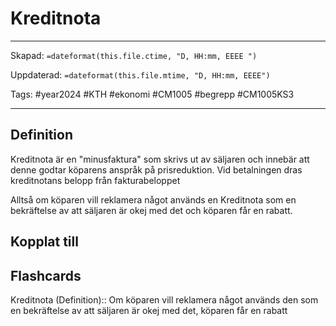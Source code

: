 # Kreditnota

---

Skapad: `=dateformat(this.file.ctime, "D, HH:mm, EEEE ")`

Uppdaterad: `=dateformat(this.file.mtime, "D, HH:mm, EEEE")`

Tags: #year2024 #KTH #ekonomi #CM1005 #begrepp #CM1005KS3

---

## Definition

Kreditnota är en "minusfaktura" som skrivs ut av säljaren och innebär att denne godtar köparens anspråk på prisreduktion. Vid betalningen dras kreditnotans belopp från fakturabeloppet

Alltså om köparen vill reklamera något används en Kreditnota som en bekräftelse av att säljaren är okej med det och köparen får en rabatt.

## Kopplat till

## Flashcards

Kreditnota (Definition):: Om köparen vill reklamera något används den som en bekräftelse av att säljaren är okej med det, köparen får en rabatt
<!--SR:!2024-02-26,2,230-->
